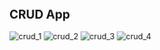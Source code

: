 ## CRUD App

![crud_1](https://user-images.githubusercontent.com/32400008/80067527-9a920380-855b-11ea-9daa-a325e5f1d155.jpg)
![crud_2](https://user-images.githubusercontent.com/32400008/80067519-98c84000-855b-11ea-9a7c-2cb85f43d185.png)
![crud_3](https://user-images.githubusercontent.com/32400008/80067524-9960d680-855b-11ea-87b6-77fe23bd26e8.png)
![crud_4](https://user-images.githubusercontent.com/32400008/80067525-99f96d00-855b-11ea-8e43-c9e0363371c0.png)
